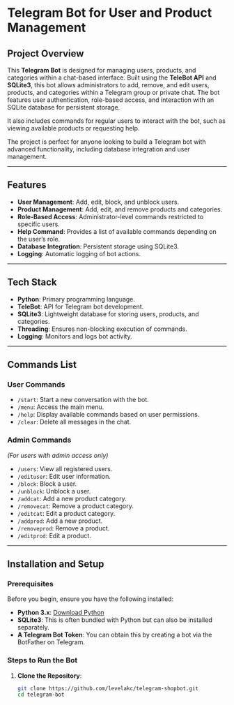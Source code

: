 # **Telegram Bot for User and Product Management**

## **Project Overview**

This **Telegram Bot** is designed for managing users, products, and categories within a chat-based interface. Built using the **TeleBot API** and **SQLite3**, this bot allows administrators to add, remove, and edit users, products, and categories within a Telegram group or private chat. The bot features user authentication, role-based access, and interaction with an SQLite database for persistent storage. 

It also includes commands for regular users to interact with the bot, such as viewing available products or requesting help. 

The project is perfect for anyone looking to build a Telegram bot with advanced functionality, including database integration and user management.

---

## **Features**

- **User Management**: Add, edit, block, and unblock users.
- **Product Management**: Add, edit, and remove products and categories.
- **Role-Based Access**: Administrator-level commands restricted to specific users.
- **Help Command**: Provides a list of available commands depending on the user’s role.
- **Database Integration**: Persistent storage using SQLite3.
- **Logging**: Automatic logging of bot actions.

---

## **Tech Stack**

- **Python**: Primary programming language.
- **TeleBot**: API for Telegram bot development.
- **SQLite3**: Lightweight database for storing users, products, and categories.
- **Threading**: Ensures non-blocking execution of commands.
- **Logging**: Monitors and logs bot activity.

---

## **Commands List**

### **User Commands**
- `/start`: Start a new conversation with the bot.
- `/menu`: Access the main menu.
- `/help`: Display available commands based on user permissions.
- `/clear`: Delete all messages in the chat.

### **Admin Commands**
*(For users with admin access only)*
- `/users`: View all registered users.
- `/edituser`: Edit user information.
- `/block`: Block a user.
- `/unblock`: Unblock a user.
- `/addcat`: Add a new product category.
- `/removecat`: Remove a product category.
- `/editcat`: Edit a product category.
- `/addprod`: Add a new product.
- `/removeprod`: Remove a product.
- `/editprod`: Edit a product.

---

## **Installation and Setup**

### **Prerequisites**

Before you begin, ensure you have the following installed:

- **Python 3.x**: [Download Python](https://www.python.org/downloads/)
- **SQLite3**: This is often bundled with Python but can also be installed separately.
- **A Telegram Bot Token**: You can obtain this by creating a bot via the BotFather on Telegram.

### **Steps to Run the Bot**

1. **Clone the Repository**:

   ```bash
   git clone https://github.com/levelakc/telegram-shopbot.git
   cd telegram-bot
